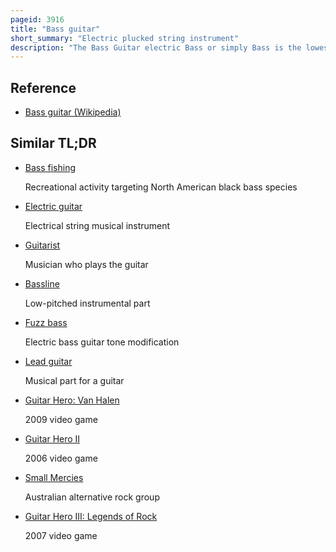 ```yaml
---
pageid: 3916
title: "Bass guitar"
short_summary: "Electric plucked string instrument"
description: "The Bass Guitar electric Bass or simply Bass is the lowest pitched Member of the Guitar Family. It is a plucked String Instrument similar in Appearance and Construction to an electric or acoustic Guitar but with a longer Neck and Scale Length and typically four to six Strings or Courses. Since the mid-1950s Bass Guitar has largely come to replace the double Bass in popular Music due to its Lighter weight the Use of Frets and most importantly its Design for electric Amplification."
---
```


## Reference

- [Bass guitar (Wikipedia)](https://en.wikipedia.org/?curid=3916)

## Similar TL;DR

- [Bass fishing](/tldr/en/bass-fishing)

  Recreational activity targeting North American black bass species

- [Electric guitar](/tldr/en/electric-guitar)

  Electrical string musical instrument

- [Guitarist](/tldr/en/guitarist)

  Musician who plays the guitar

- [Bassline](/tldr/en/bassline)

  Low-pitched instrumental part

- [Fuzz bass](/tldr/en/fuzz-bass)

  Electric bass guitar tone modification

- [Lead guitar](/tldr/en/lead-guitar)

  Musical part for a guitar

- [Guitar Hero: Van Halen](/tldr/en/guitar-hero-van-halen)

  2009 video game

- [Guitar Hero II](/tldr/en/guitar-hero-ii)

  2006 video game

- [Small Mercies](/tldr/en/small-mercies)

  Australian alternative rock group

- [Guitar Hero III: Legends of Rock](/tldr/en/guitar-hero-iii-legends-of-rock)

  2007 video game
